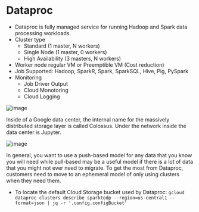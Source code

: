 # Dataproc

- Dataproc is fully managed service for running Hadoop and Spark data processing workloads. 
- Cluster type
  - Standard (1 master, N workers)
  - Single Node (1 master, 0 workers)
  - High Availability (3 masters, N workers)
- Worker node regular VM or Preemptible VM (Cost reduction)
- Job Supported: Hadoop, SparkR, Spark, SparkSQL, Hive, Pig, PySpark
- Monitoring
  - Job Driver Output
  - Cloud Monotoring
  - Cloud Logging


![image](https://user-images.githubusercontent.com/19702456/222905812-b96b7e40-6a27-4dd8-ae91-341dd2125dfc.png)

Inside of a Google data center, the internal name for the massively distributed storage layer is called Colossus. Under the network inside the data center is Jupyter.

![image](https://user-images.githubusercontent.com/19702456/222905822-8241a5b3-9eb7-4c9e-89b2-093384a41e10.png)

In general, you want to use a push-based model for any data that you know you will need while pull-based may be a useful model if there is a lot of data that you might not ever need to migrate.
To get the most from Dataproc, customers need to move to an ephemeral model of only using clusters when they need them.

- To locate the default Cloud Storage bucket used by Dataproc: `gcloud dataproc clusters describe sparktodp --region=us-central1 --format=json | jq -r '.config.configBucket'`










